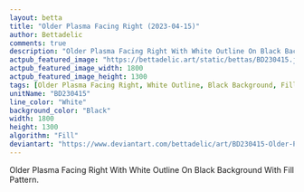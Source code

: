 ```yaml
---
layout: betta
title: "Older Plasma Facing Right (2023-04-15)"
author: Bettadelic
comments: true
description: "Older Plasma Facing Right With White Outline On Black Background With Fill Pattern."
actpub_featured_image: "https://bettadelic.art/static/bettas/BD230415.jpg"
actpub_featured_image_width: 1800
actpub_featured_image_height: 1300
tags: [Older Plasma Facing Right, White Outline, Black Background, Fill Pattern, April 2023]
unitName: "BD230415"
line_color: "White"
background_color: "Black"
width: 1800
height: 1300
algorithm: "Fill"
deviantart: "https://www.deviantart.com/bettadelic/art/BD230415-Older-Plasma-Facing-Right-2023-04-15-958267344"
---
```


Older Plasma Facing Right With White Outline On Black Background With Fill Pattern.
